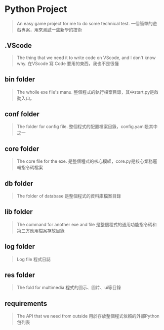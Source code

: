 # Python Project
> An easy game project for me to do some technical test.
> 一個簡單的遊戲專案，用來測試一些新學的技術

## .VScode
> The thing that we need it to write code on VScode, and I don't know why.
> 在VScode 寫 Code 要用的東西，我也不是很懂

## bin folder
> The whoile exe file's  manu.
> 整個程式的執行檔案目錄，其中start.py是啟動入口。

## conf folder
> The folder for config file.
> 整個程式的配置檔案目錄，config.yaml是其中之一

## core folder
> The core file for the exe.
> 是整個程式的核心模組，core.py是核心業務邏輯指令碼檔案

## db folder
> The folder of database
> 是整個程式的資料庫檔案目錄

## lib folder
> The command for another exe and file
> 是整個程式的通用功能指令碼和第三方應用檔案存放目錄

## log folder
> Log file
> 程式日誌

## res folder
> The fold for multimedia
> 程式的圖示、圖片、ui等目錄

## requirements
> The API that we need from outside
> 用於存放整個程式依賴的外部Python包列表